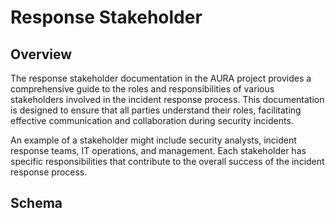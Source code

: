 # Response Stakeholder

## Overview

The response stakeholder documentation in the AURA project provides a comprehensive guide to the roles and responsibilities of various stakeholders involved in the incident response process. This documentation is designed to ensure that all parties understand their roles, facilitating effective communication and collaboration during security incidents.

An example of a stakeholder might include security analysts, incident response teams, IT operations, and management. Each stakeholder has specific responsibilities that contribute to the overall success of the incident response process.

## Schema